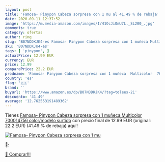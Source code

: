 ```yaml
---
layout: post
title: 'Famosa- Pinypon Cabeza sorpresa con 1 mu al 41.49 % de rebaja'
date: 2020-09-11 12:37:52
image: 'https://m.media-amazon.com/images/I/41OcJiOmU7L._SL200_.jpg'
comments: true
category: ofertas
author: ring
slug: 'B07NDDKJK4-es Famosa- Pinypon Cabeza sorpresa con 1 muñeca Multicolor...'
sku: 'B07NDDKJK4-es'
tags: [ 'pinypon', ]
actualPrice: 12.99 EUR
currency: EUR
price: 12.99
comparePrice: 22.2 EUR
prodname: 'Famosa- Pinypon Cabeza sorpresa con 1 muñeca  Multicolor  700014756    color/modelo surtido'
country: 'es'
flag: '🇪🇸'
brand: ''
buyurl: 'https://www.amazon.es/dp/B07NDDKJK4/?tag=tolees-21'
descuento: '41.49'
average: '12.762553191489362'
---
```


Tienes [Famosa- Pinypon Cabeza sorpresa con 1 muñeca  Multicolor  700014756    color/modelo surtido](https://www.amazon.es/dp/B07NDDKJK4/?tag=tolees-21) con precio final de  12.99 EUR (original: 22.2 EUR) (41.49 %  de rebaja) aqui!

[![Famosa- Pinypon Cabeza sorpresa con 1 mu](https://m.media-amazon.com/images/I/41OcJiOmU7L._SL200_.jpg)](https://www.amazon.es/dp/B07NDDKJK4/?tag=tolees-21)

🔎:


[🛒 Comprar!!!](https://www.amazon.es/dp/B07NDDKJK4/?tag=tolees-21)
